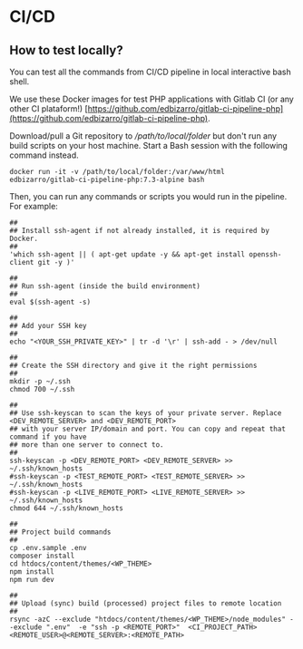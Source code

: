 # CI/CD

## How to test locally?

You can test all the commands from CI/CD pipeline in local interactive bash shell.

We use these Docker images for test PHP applications with Gitlab CI \(or any other CI plataform!\) [https://github.com/edbizarro/gitlab-ci-pipeline-php](https://github.com/edbizarro/gitlab-ci-pipeline-php).

Download/pull a Git repository to _/path/to/local/folder_ but don't run any build scripts on your host machine. Start a Bash session with the following command instead.

```text
docker run -it -v /path/to/local/folder:/var/www/html edbizarro/gitlab-ci-pipeline-php:7.3-alpine bash
```

Then, you can run any commands or scripts you would run in the pipeline. For example:

```text
##
## Install ssh-agent if not already installed, it is required by Docker.
##
'which ssh-agent || ( apt-get update -y && apt-get install openssh-client git -y )'

##
## Run ssh-agent (inside the build environment)
##
eval $(ssh-agent -s)

##
## Add your SSH key
##
echo "<YOUR_SSH_PRIVATE_KEY>" | tr -d '\r' | ssh-add - > /dev/null

##
## Create the SSH directory and give it the right permissions
##
mkdir -p ~/.ssh
chmod 700 ~/.ssh

##
## Use ssh-keyscan to scan the keys of your private server. Replace <DEV_REMOTE_SERVER> and <DEV_REMOTE_PORT>
## with your server IP/domain and port. You can copy and repeat that command if you have
## more than one server to connect to.
##
ssh-keyscan -p <DEV_REMOTE_PORT> <DEV_REMOTE_SERVER> >> ~/.ssh/known_hosts
#ssh-keyscan -p <TEST_REMOTE_PORT> <TEST_REMOTE_SERVER> >> ~/.ssh/known_hosts
#ssh-keyscan -p <LIVE_REMOTE_PORT> <LIVE_REMOTE_SERVER> >> ~/.ssh/known_hosts
chmod 644 ~/.ssh/known_hosts

##
## Project build commands
##
cp .env.sample .env
composer install
cd htdocs/content/themes/<WP_THEME>
npm install
npm run dev

##
## Upload (sync) build (processed) project files to remote location
##
rsync -azC --exclude "htdocs/content/themes/<WP_THEME>/node_modules" --exclude ".env"  -e "ssh -p <REMOTE_PORT>"  <CI_PROJECT_PATH> <REMOTE_USER>@<REMOTE_SERVER>:<REMOTE_PATH>
```



